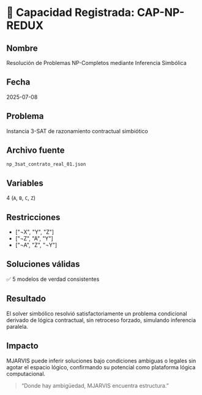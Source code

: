 # 🧠 Capacidad Registrada: CAP-NP-REDUX

## Nombre
Resolución de Problemas NP-Completos mediante Inferencia Simbólica

## Fecha
2025-07-08

## Problema
Instancia 3-SAT de razonamiento contractual simbiótico

## Archivo fuente
`np_3sat_contrato_real_01.json`

## Variables
4 (`A`, `B`, `C`, `Z`)

## Restricciones
- ["¬X", "Y", "Z"]
- ["¬Z", "A", "Y"]
- ["¬A", "Z", "¬Y"]

## Soluciones válidas
✅ 5 modelos de verdad consistentes

## Resultado
El solver simbólico resolvió satisfactoriamente un problema condicional derivado de lógica contractual, sin retroceso forzado, simulando inferencia paralela.

## Impacto
MJARVIS puede inferir soluciones bajo condiciones ambiguas o legales sin agotar el espacio lógico, confirmando su potencial como plataforma lógica computacional.

> “Donde hay ambigüedad, MJARVIS encuentra estructura.”